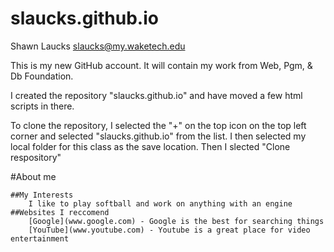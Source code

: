 # slaucks.github.io
Shawn Laucks
slaucks@my.waketech.edu

This is my new GitHub account. It will contain my work from Web, Pgm, & Db Foundation.

I created the repository "slaucks.github.io" and have moved a few html scripts in there. 

To clone the repository, I selected the "+" on the top icon on the top left corner and selected "slaucks.github.io" from the list.
I then selected my local folder for this class as the save location. Then I slected "Clone respository"

#About me

	##My Interests
 		I like to play softball and work on anything with an engine
	##Websites I reccomend
		[Google](www.google.com) - Google is the best for searching things
		[YouTube](www.youtube.com) - Youtube is a great place for video entertainment

